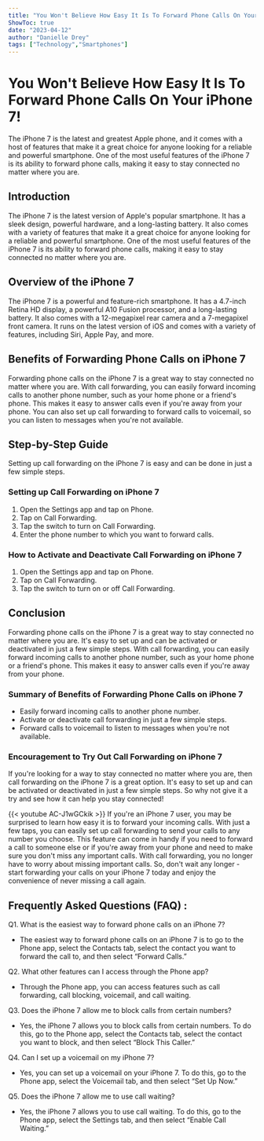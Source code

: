 ```yaml
---
title: "You Won't Believe How Easy It Is To Forward Phone Calls On Your iPhone 7!"
ShowToc: true 
date: "2023-04-12"
author: "Danielle Drey" 
tags: ["Technology","Smartphones"]
---
```

# You Won't Believe How Easy It Is To Forward Phone Calls On Your iPhone 7! 

The iPhone 7 is the latest and greatest Apple phone, and it comes with a host of features that make it a great choice for anyone looking for a reliable and powerful smartphone. One of the most useful features of the iPhone 7 is its ability to forward phone calls, making it easy to stay connected no matter where you are.

## Introduction 

The iPhone 7 is the latest version of Apple's popular smartphone. It has a sleek design, powerful hardware, and a long-lasting battery. It also comes with a variety of features that make it a great choice for anyone looking for a reliable and powerful smartphone. One of the most useful features of the iPhone 7 is its ability to forward phone calls, making it easy to stay connected no matter where you are. 

## Overview of the iPhone 7 

The iPhone 7 is a powerful and feature-rich smartphone. It has a 4.7-inch Retina HD display, a powerful A10 Fusion processor, and a long-lasting battery. It also comes with a 12-megapixel rear camera and a 7-megapixel front camera. It runs on the latest version of iOS and comes with a variety of features, including Siri, Apple Pay, and more. 

## Benefits of Forwarding Phone Calls on iPhone 7 

Forwarding phone calls on the iPhone 7 is a great way to stay connected no matter where you are. With call forwarding, you can easily forward incoming calls to another phone number, such as your home phone or a friend's phone. This makes it easy to answer calls even if you're away from your phone. You can also set up call forwarding to forward calls to voicemail, so you can listen to messages when you're not available. 

## Step-by-Step Guide 

Setting up call forwarding on the iPhone 7 is easy and can be done in just a few simple steps. 

### Setting up Call Forwarding on iPhone 7 

1. Open the Settings app and tap on Phone. 
2. Tap on Call Forwarding. 
3. Tap the switch to turn on Call Forwarding. 
4. Enter the phone number to which you want to forward calls. 

### How to Activate and Deactivate Call Forwarding on iPhone 7 

1. Open the Settings app and tap on Phone. 
2. Tap on Call Forwarding. 
3. Tap the switch to turn on or off Call Forwarding. 

## Conclusion 

Forwarding phone calls on the iPhone 7 is a great way to stay connected no matter where you are. It's easy to set up and can be activated or deactivated in just a few simple steps. With call forwarding, you can easily forward incoming calls to another phone number, such as your home phone or a friend's phone. This makes it easy to answer calls even if you're away from your phone. 

### Summary of Benefits of Forwarding Phone Calls on iPhone 7 

- Easily forward incoming calls to another phone number. 
- Activate or deactivate call forwarding in just a few simple steps. 
- Forward calls to voicemail to listen to messages when you're not available. 

### Encouragement to Try Out Call Forwarding on iPhone 7 

If you're looking for a way to stay connected no matter where you are, then call forwarding on the iPhone 7 is a great option. It's easy to set up and can be activated or deactivated in just a few simple steps. So why not give it a try and see how it can help you stay connected!

{{< youtube AC-J1wGCkik >}} 
If you're an iPhone 7 user, you may be surprised to learn how easy it is to forward your incoming calls. With just a few taps, you can easily set up call forwarding to send your calls to any number you choose. This feature can come in handy if you need to forward a call to someone else or if you're away from your phone and need to make sure you don't miss any important calls. With call forwarding, you no longer have to worry about missing important calls. So, don't wait any longer - start forwarding your calls on your iPhone 7 today and enjoy the convenience of never missing a call again.

## Frequently Asked Questions (FAQ) :
Q1. What is the easiest way to forward phone calls on an iPhone 7?
- The easiest way to forward phone calls on an iPhone 7 is to go to the Phone app, select the Contacts tab, select the contact you want to forward the call to, and then select “Forward Calls.”

Q2. What other features can I access through the Phone app?
- Through the Phone app, you can access features such as call forwarding, call blocking, voicemail, and call waiting.

Q3. Does the iPhone 7 allow me to block calls from certain numbers?
- Yes, the iPhone 7 allows you to block calls from certain numbers. To do this, go to the Phone app, select the Contacts tab, select the contact you want to block, and then select “Block This Caller.”

Q4. Can I set up a voicemail on my iPhone 7?
- Yes, you can set up a voicemail on your iPhone 7. To do this, go to the Phone app, select the Voicemail tab, and then select “Set Up Now.”

Q5. Does the iPhone 7 allow me to use call waiting?
- Yes, the iPhone 7 allows you to use call waiting. To do this, go to the Phone app, select the Settings tab, and then select “Enable Call Waiting.”


